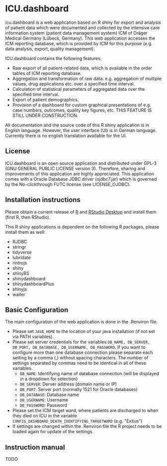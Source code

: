 # ICU.dashboard
icu.dashboard is a web application based on R shiny for export and analysis of patient data which were documented and collected by the intensive care information system (patient data management system) ICM of Dräger Medical Germany (Lübeck, Germany). This web application accesses the ICM reporting database, which is provided by ICM for this purpose (e.g. data analysis, export, quality management).

ICU.dashboard contains the following features:
- Raw export of all patient-related data, which is available in the order tables of ICM reporting database.
- Aggregation and transformation of raw data: e.g. aggregation of multiple values, drug applications etc. over a specified time interval.
- Calculation of statistical parameters of aggregated data over the specified time interval.
- Export of patient demographics.
- Provision of a dashboard for custom graphical presentations of e.g. case numbers, outcomes, quality key figures, etc. THIS FEATURE IS STILL UNDER CONSTRUCTION.

All documentation and the source code of this R shiny application is in English language. However, the user interface (UI) is in German language. Currently there is no english translation available for the UI.

## License
ICU.dashboard is an open source application and distributed under GPL-3 (GNU GENERAL PUBLIC LICENSE version 3). Therefore, sharing and improvements of this application are highly appreciated.
This application comes with a Oracle Database JDBC driver (ojdbc7.jar) which is governed by the No-clickthrough FUTC license (see LICENSE_OJDBC).

## Installation instructions
Please obtain a current release of [R](https://cran.r-project.org/) and [RStudio Desktop](https://www.rstudio.com/products/rstudio/download/) and install them (first R, then RStudio).

This R shiny applications is dependent on the following R packages, please install them as well:
- RJDBC
- stringr
- tidyverse
- lubridate
- rintrojs
- shiny
- shinyBS
- shinydashboard
- shinydashboardPlus
- shinyjs
- waiter

## Basic Configuration
The main configuration of the web application is done in the .Renviron file.

- Please set `JAVA_HOME` to the location of your java installation (if not set via PATH variables).
- Please set server credentials for the variables `DB_NAME, DB_SERVER, DB_PORT, DB_DATABASE, DB_USERNAME, DB_PASSWORD`. If you want to configure more than one database connection please separate each setting by a comma (,) without spacing characters. The number of settings separated by commas need to be identical in all of these variables.
  - `DB_NAME`: Identifying name of database connection (will be displayed in a dropdown for selection)
  - `DB_SERVER`: Derver address (domain name or IP)
  - `DB_PORT`: Server port (normally 1521 for Oracle databases)
  - `DB_DATABASE`: Database name
  - `DB_USERNAME`: Username
  - `DB_PASSWORD`: Password
- Please set the ICM target ward, where patients are discharged to when they died on ICU in the variable `CONFIG_DASHBOARD_DEATH_IDENTIFYING_TARGETWARD` (e.g. "Exitus")
- If settings are changed within the .Renviron file the R project needs to be loaded again for update of the settings.

## Instruction manual
TODO
